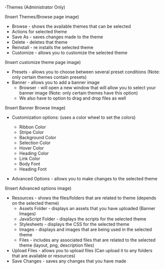 -Themes (Administrator Only)

(Insert Themes/Browse page image)

* Browse - shows the available themes that can be selected
*  Actions for selected theme
* Save As - saves changes made to the theme
* Delete - deletes that theme
* Reinstall - re installs the selected theme 
* Customize - allows you to customize the selected theme

(Insert customize theme page image)

* Presets - allows you to choose between several preset conditions (Note: only certain themes contain presets)
* Banner - allows you to add a banner image
     * Browser - will open a new window that will allow you to select your banner image (Note: only certain themes have this option)
     * We also have to option to drag and drop files as well

(Insert Banner Browse Image)

* Customization options: (uses a color wheel to set the colors)
     * Ribbon Color
     * Stripe Color
     * Background Color
     * Selection Color
     * Hover Color
     * Heading Color
     * Link Color
     * Body Font
     * Heading Font

* Advanced Options - allows you to make changes to the selected theme

(Insert Advanced options image)

* Resources - shows the files/folders that are related to theme (depends on the selected theme)
     * Assets Folder - displays an assets that you have uploaded (Banner Images)
     * JavaScript Folder - displays the scripts for the selected theme
     * Stylesheets - displays the CSS for the selected theme
     * Images - displays and images that are being used in the selected theme
     * Files - includes any associated files that are related to the selected theme (layout, png, description files)
* Upload Files - allows you to upload files (Can upload it to any folders that are available or resources) 
* Save Changes - saves any changes that you have made






     